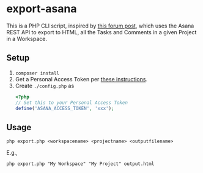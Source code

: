 # export-asana

This is a PHP CLI script, inspired by [this forum post](https://forum.asana.com/t/exporting-projects-including-comments/53796/2), which uses the Asana REST API to export to HTML, all the Tasks and Comments in a given Project in a Workspace.



## Setup

1. `composer install`
1. Get a Personal Access Token per [these instructions](https://developers.asana.com/docs/authentication-quick-start).
1.  Create `./config.php` as
    ```php
    <?php
    // Set this to your Personal Access Token
    define('ASANA_ACCESS_TOKEN', 'xxx');
    ```

## Usage

```
php export.php <workspacename> <projectname> <outputfilename>
```

E.g., 
```
php export.php "My Workspace" "My Project" output.html
```